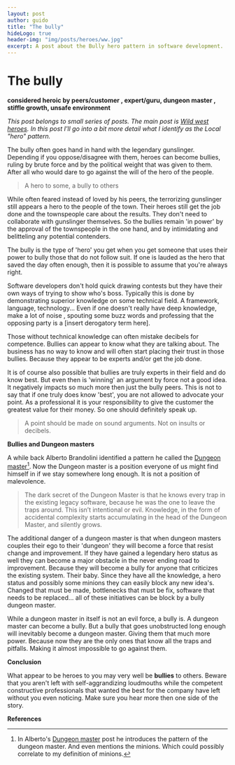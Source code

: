 ```yaml
---
layout: post
author: guido
title: "The bully"
hideLogo: true
header-img: "img/posts/heroes/ww.jpg"
excerpt: A post about the Bully hero pattern in software development.
---
```

# The bully

__considered heroic by peers/customer , expert/guru, dungeon master , stiffle growth, unsafe environment__

*This post belongs to small series of posts. The main post is [Wild west heroes](/10/05/2018/heroes/). In this post I'll go into a bit more detail what I identify as the Local "hero" pattern.*

The bully often goes hand in hand with the legendary gunslinger. Depending if you oppose/disagree with them, heroes can become bullies, ruling by brute force and by the political weight that was given to them. After all who would dare to go against the will of the hero of the people.

> A hero to some, a bully to others

While often feared instead of loved by his peers, the terrorizing gunslinger still appears a hero to the people of the town. Their heroes still get the job done and the townspeople care about the results. They don't need to collaborate with gunslinger themselves. So the bullies remain 'in power' by the approval of the townspeople in the one hand, and by intimidating and belitteling any potential contenders.


The bully is the type of 'hero' you get when you get someone that uses their power to bully those that do not follow suit. If one is lauded as the hero that saved the day often enough, then it is possible to assume that you're always right.

Software developers don't hold quick drawing contests but they have their own ways of trying to show who's boss. Typically this is done by demonstrating superior knowledge on some technical field. A framework, language, technology... Even if one doesn't really have deep knowledge, make a lot of noise , spouting some buzz words and professing that the opposing party is a \[insert derogatory term here\].

Those without technical knowledge can often mistake decibels for competence. Bullies can appear to know what they are talking about. The business has no way to know and will often start placing their trust in those bullies. Because they appear to be experts and/or get the job done. 

It is of course also possible that bullies are truly experts in their field and do know best. But even then is 'winning' an argument by force not a good idea. It negatively impacts so much more then just the bully peers. This is not to say that if one truly does know 'best', you are not allowed to advocate your point. As a professional it is your responsibility to give the customer the greatest value for their money. So one should definitely speak up.

>A point should be made on sound arguments. Not on insults or decibels.

**Bullies and Dungeon masters**

A while back Alberto Brandolini identified a pattern he called the [Dungeon master](https://medium.com/@ziobrando/the-rise-and-fall-of-the-dungeon-master-c2d511eed12f)[^dungeon]. Now the Dungeon master is a position everyone of us might find himself in if we stay somewhere long enough. It is not a position of malevolence. 
 
> The dark secret of the Dungeon Master is that he knows every trap in the existing legacy software, because he was the one to leave the traps around. This isn’t intentional or evil. Knowledge, in the form of accidental complexity starts accumulating in the head of the Dungeon Master, and silently grows.

The additional danger of a dungeon master is that when dungeon masters couples their ego to their 'dungeon' they will become a force that resist change and improvement. If they have gained a legendary hero status as well they can become a major obstacle in the never ending road to improvement. Because they will become a bully for anyone that criticizes the existing system. Their baby. Since they have all the knowledge, a hero status and possibly some minions they can easily block any new idea's. Changed that must be made, bottlenecks that must be fix, software that needs to be replaced... all of these initiatives can be block by a bully dungeon master.

While a dungeon master in itself is not an evil force, a bully is. A dungeon master can become a bully. But a bully that goes unobstructed long enough will inevitably become a dungeon master. Giving them that much more power. Because now they are the only ones that know all the traps and pitfalls. Making it almost impossible to go against them.
  

**Conclusion**

What appear to be heroes to you may very well be **bullies** to others. Beware that you aren't left with self-aggrandizing loudmouths while the competent constructive professionals that wanted the best for the company have left without you even noticing. Make sure you hear more then one side of the story. 


**References**

[^dungeon]: In Alberto's [Dungeon master](https://medium.com/@ziobrando/the-rise-and-fall-of-the-dungeon-master-c2d511eed12f) post he introduces the pattern of the dungeon master. And even mentions the minions. Which could possibly correlate to my definition of minions.



